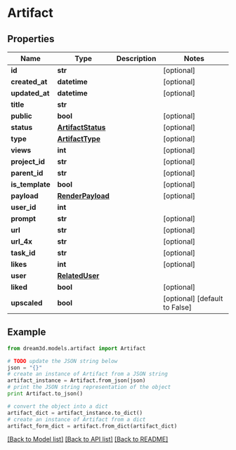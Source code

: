 # Artifact


## Properties
Name | Type | Description | Notes
------------ | ------------- | ------------- | -------------
**id** | **str** |  | [optional] 
**created_at** | **datetime** |  | [optional] 
**updated_at** | **datetime** |  | [optional] 
**title** | **str** |  | 
**public** | **bool** |  | [optional] 
**status** | [**ArtifactStatus**](ArtifactStatus.md) |  | [optional] 
**type** | [**ArtifactType**](ArtifactType.md) |  | [optional] 
**views** | **int** |  | [optional] 
**project_id** | **str** |  | [optional] 
**parent_id** | **str** |  | [optional] 
**is_template** | **bool** |  | [optional] 
**payload** | [**RenderPayload**](RenderPayload.md) |  | [optional] 
**user_id** | **int** |  | 
**prompt** | **str** |  | [optional] 
**url** | **str** |  | [optional] 
**url_4x** | **str** |  | [optional] 
**task_id** | **str** |  | [optional] 
**likes** | **int** |  | [optional] 
**user** | [**RelatedUser**](RelatedUser.md) |  | 
**liked** | **bool** |  | [optional] 
**upscaled** | **bool** |  | [optional] [default to False]

## Example

```python
from dream3d.models.artifact import Artifact

# TODO update the JSON string below
json = "{}"
# create an instance of Artifact from a JSON string
artifact_instance = Artifact.from_json(json)
# print the JSON string representation of the object
print Artifact.to_json()

# convert the object into a dict
artifact_dict = artifact_instance.to_dict()
# create an instance of Artifact from a dict
artifact_form_dict = artifact.from_dict(artifact_dict)
```
[[Back to Model list]](../README.md#documentation-for-models) [[Back to API list]](../README.md#documentation-for-api-endpoints) [[Back to README]](../README.md)


